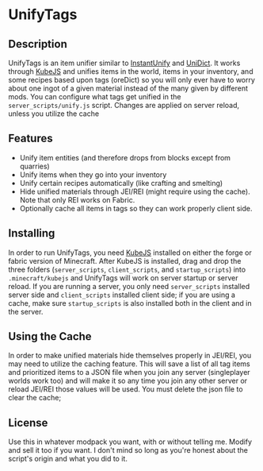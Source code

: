 # UnifyTags

## Description

UnifyTags is an item unifier similar to [InstantUnify](https://www.curseforge.com/minecraft/mc-mods/instantunify) and [UniDict](https://www.curseforge.com/minecraft/mc-mods/unidict). It works through [KubeJS](https://www.curseforge.com/minecraft/mc-mods/kubejs) and unifies items in the world, items in your inventory, and some recipes based upon tags (oreDict) so you will only ever have to worry about one ingot of a given material instead of the many given by different mods. You can configure what tags get unified in the `server_scripts/unify.js` script. Changes are applied on server reload, unless you utilize the cache

## Features

- Unify item entities (and therefore drops from blocks except from quarries)
- Unify items when they go into your inventory
- Unify certain recipes automatically (like crafting and smelting)
- Hide unified materials through JEI/REI (might require using the cache). Note that only REI works on Fabric.
- Optionally cache all items in tags so they can work properly client side.

## Installing

In order to run UnifyTags, you need [KubeJS](https://www.curseforge.com/minecraft/mc-mods/kubejs) installed on either the forge or fabric version of Minecraft. After KubeJS is installed, drag and drop the three folders (`server_scripts`, `client_scripts`, and `startup_scripts`) into `.minecraft/kubejs` and UnifyTags will work on server startup or server reload. If you are running a server, you only need `server_scripts` installed server side and `client_scripts` installed client side; if you are using a cache, make sure `startup_scripts` is also installed both in the client and in the server.

## Using the Cache

In order to make unified materials hide themselves properly in JEI/REI, you may need to utilize the caching feature. This will save a list of all tag items and prioritized items to a JSON file when you join any server (singleplayer worlds work too) and will make it so any time you join any other server or reload JEI/REI those values will be used. You must delete the json file to clear the cache; 

## License

Use this in whatever modpack you want, with or without telling me. Modify and sell it too if you want. I don't mind so long as you're honest about the script's origin and what you did to it.
